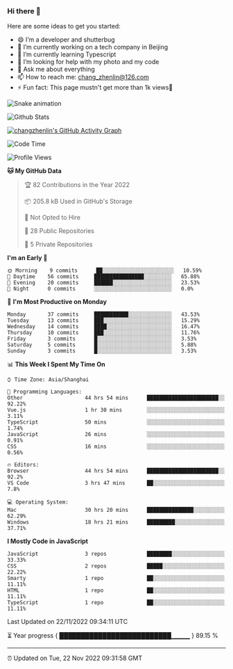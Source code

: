 
### Hi there 👋


Here are some ideas to get you started:

- 😄 I’m a developer and shutterbug
- 🔭 I’m currently working on a tech company in Beijing
- 🌱 I’m currently learning Typescript
- 🤔 I’m looking for help with my photo and my code
- 💬 Ask me about everything
- 📫 How to reach me: chang_zhenlin@126.com
- ⚡ Fun fact: This page mustn't get more than 1k views🤣

![Snake animation](https://github.com/changzhenlin/changzhenlin/blob/output/github-contribution-grid-snake.svg)

![Github Stats](https://github-readme-stats.vercel.app/api?username=changzhenlin&show_icons=true&include_all_commits=true&count_private=true)

[![changzhenlin's GitHub Activity Graph](https://activity-graph.herokuapp.com/graph?username=changzhenlin&theme=xcode)](https://github.com/changzhenlin)

<!--START_SECTION:waka-->
![Code Time](http://img.shields.io/badge/Code%20Time-2%2C198%20hrs%2038%20mins-blue)

![Profile Views](http://img.shields.io/badge/Profile%20Views-454-blue)

**🐱 My GitHub Data** 

> 🏆 82 Contributions in the Year 2022
 > 
> 📦 205.8 kB Used in GitHub's Storage 
 > 
> 🚫 Not Opted to Hire
 > 
> 📜 28 Public Repositories 
 > 
> 🔑 5 Private Repositories  
 > 
**I'm an Early 🐤** 

```text
🌞 Morning    9 commits      ██░░░░░░░░░░░░░░░░░░░░░░░   10.59% 
🌆 Daytime    56 commits     ████████████████░░░░░░░░░   65.88% 
🌃 Evening    20 commits     ██████░░░░░░░░░░░░░░░░░░░   23.53% 
🌙 Night      0 commits      ░░░░░░░░░░░░░░░░░░░░░░░░░   0.0%

```
📅 **I'm Most Productive on Monday** 

```text
Monday       37 commits     ███████████░░░░░░░░░░░░░░   43.53% 
Tuesday      13 commits     ███░░░░░░░░░░░░░░░░░░░░░░   15.29% 
Wednesday    14 commits     ████░░░░░░░░░░░░░░░░░░░░░   16.47% 
Thursday     10 commits     ███░░░░░░░░░░░░░░░░░░░░░░   11.76% 
Friday       3 commits      █░░░░░░░░░░░░░░░░░░░░░░░░   3.53% 
Saturday     5 commits      █░░░░░░░░░░░░░░░░░░░░░░░░   5.88% 
Sunday       3 commits      █░░░░░░░░░░░░░░░░░░░░░░░░   3.53%

```


📊 **This Week I Spent My Time On** 

```text
⌚︎ Time Zone: Asia/Shanghai

💬 Programming Languages: 
Other                    44 hrs 54 mins      ███████████████████████░░   92.22% 
Vue.js                   1 hr 30 mins        ░░░░░░░░░░░░░░░░░░░░░░░░░   3.11% 
TypeScript               50 mins             ░░░░░░░░░░░░░░░░░░░░░░░░░   1.74% 
JavaScript               26 mins             ░░░░░░░░░░░░░░░░░░░░░░░░░   0.91% 
CSS                      16 mins             ░░░░░░░░░░░░░░░░░░░░░░░░░   0.56%

🔥 Editors: 
Browser                  44 hrs 54 mins      ███████████████████████░░   92.2% 
VS Code                  3 hrs 47 mins       ██░░░░░░░░░░░░░░░░░░░░░░░   7.8%

💻 Operating System: 
Mac                      30 hrs 20 mins      ███████████████░░░░░░░░░░   62.29% 
Windows                  18 hrs 21 mins      █████████░░░░░░░░░░░░░░░░   37.71%

```

**I Mostly Code in JavaScript** 

```text
JavaScript               3 repos             ████████░░░░░░░░░░░░░░░░░   33.33% 
CSS                      2 repos             █████░░░░░░░░░░░░░░░░░░░░   22.22% 
Smarty                   1 repo              ██░░░░░░░░░░░░░░░░░░░░░░░   11.11% 
HTML                     1 repo              ██░░░░░░░░░░░░░░░░░░░░░░░   11.11% 
TypeScript               1 repo              ██░░░░░░░░░░░░░░░░░░░░░░░   11.11%

```



 Last Updated on 22/11/2022 09:34:11 UTC
<!--END_SECTION:waka-->

⏳ Year progress { ██████████████████████████▁▁▁▁ } 89.15 %

---

⏰ Updated on Tue, 22 Nov 2022 09:31:58 GMT

